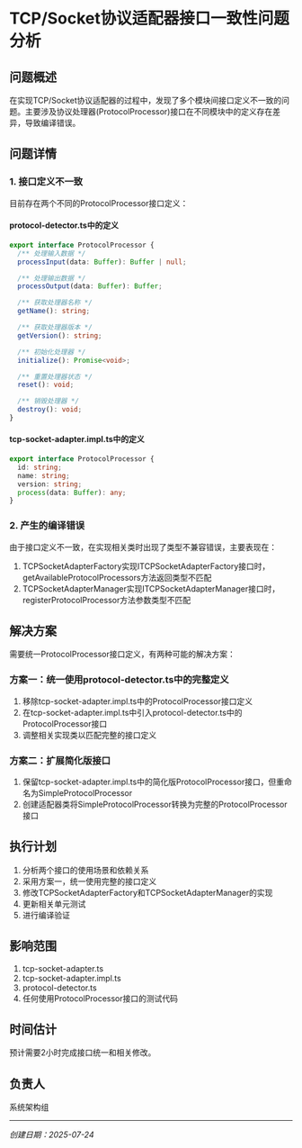 # TCP/Socket协议适配器接口一致性问题分析

## 问题概述

在实现TCP/Socket协议适配器的过程中，发现了多个模块间接口定义不一致的问题。主要涉及协议处理器(ProtocolProcessor)接口在不同模块中的定义存在差异，导致编译错误。

## 问题详情

### 1. 接口定义不一致

目前存在两个不同的ProtocolProcessor接口定义：

#### protocol-detector.ts中的定义

```typescript
export interface ProtocolProcessor {
  /** 处理输入数据 */
  processInput(data: Buffer): Buffer | null;

  /** 处理输出数据 */
  processOutput(data: Buffer): Buffer;

  /** 获取处理器名称 */
  getName(): string;

  /** 获取处理器版本 */
  getVersion(): string;

  /** 初始化处理器 */
  initialize(): Promise<void>;

  /** 重置处理器状态 */
  reset(): void;

  /** 销毁处理器 */
  destroy(): void;
}
```

#### tcp-socket-adapter.impl.ts中的定义

```typescript
export interface ProtocolProcessor {
  id: string;
  name: string;
  version: string;
  process(data: Buffer): any;
}
```

### 2. 产生的编译错误

由于接口定义不一致，在实现相关类时出现了类型不兼容错误，主要表现在：

1. TCPSocketAdapterFactory实现ITCPSocketAdapterFactory接口时，getAvailableProtocolProcessors方法返回类型不匹配
2. TCPSocketAdapterManager实现ITCPSocketAdapterManager接口时，registerProtocolProcessor方法参数类型不匹配

## 解决方案

需要统一ProtocolProcessor接口定义，有两种可能的解决方案：

### 方案一：统一使用protocol-detector.ts中的完整定义

1. 移除tcp-socket-adapter.impl.ts中的ProtocolProcessor接口定义
2. 在tcp-socket-adapter.impl.ts中引入protocol-detector.ts中的ProtocolProcessor接口
3. 调整相关实现类以匹配完整的接口定义

### 方案二：扩展简化版接口

1. 保留tcp-socket-adapter.impl.ts中的简化版ProtocolProcessor接口，但重命名为SimpleProtocolProcessor
2. 创建适配器类将SimpleProtocolProcessor转换为完整的ProtocolProcessor接口

## 执行计划

1. 分析两个接口的使用场景和依赖关系
2. 采用方案一，统一使用完整的接口定义
3. 修改TCPSocketAdapterFactory和TCPSocketAdapterManager的实现
4. 更新相关单元测试
5. 进行编译验证

## 影响范围

1. tcp-socket-adapter.ts
2. tcp-socket-adapter.impl.ts 
3. protocol-detector.ts
4. 任何使用ProtocolProcessor接口的测试代码

## 时间估计

预计需要2小时完成接口统一和相关修改。

## 负责人

系统架构组

---
*创建日期：2025-07-24*
